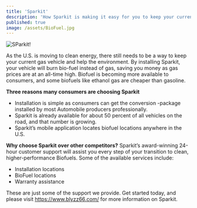```yaml
---
title: 'Sparkit'
description: 'How Sparkit is making it easy for you to keep your current gas vehicle while you transition to clean energy'
published: true
image: /assets/BioFuel.jpg
---
```


![SParkit!](/assets/sparkit-logo.png "Sparkit")


 As the U.S. is moving to clean energy, there still needs to be a way to keep your current gas vehicle and help the environment.
	By installing Sparkit, your vehicle will burn bio-fuel instead of gas, saving you money as gas prices are at an all-time high. Biofuel is becoming more available to consumers, and some biofuels like ethanol gas are cheaper than gasoline.

**Three reasons many consumers are choosing Sparkit**
  - Installation is simple as consumers can get the conversion -package installed by most Automobile producers professionally.
  - Sparkit is already available for about 50 percent of all vehicles on the road, and that number is growing.
  - Sparkit’s mobile application locates biofuel locations anywhere in the U.S.

   **Why choose Sparkit over other competitors?**
    Sparkit’s award-winning 24-hour customer support will assist you every step of your transition to clean, higher-performance Biofuels. Some of the available services include:
  - Installation locations
  - BioFuel locations
- Warranty assistance 

These are just some of the support we provide. Get started today, and please visit https://www.blyzz66.com/  for more information on Sparkit.



